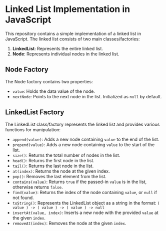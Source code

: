 # Linked List Implementation in JavaScript

This repository contains a simple implementation of a linked list in JavaScript. The linked list consists of two main classes/factories:

1. **LinkedList**: Represents the entire linked list.
2. **Node**: Represents individual nodes in the linked list.

## Node Factory

The Node factory contains two properties:

- `value`: Holds the data value of the node.
- `nextNode`: Points to the next node in the list. Initialized as `null` by default.

## LinkedList Factory

The LinkedList class/factory represents the linked list and provides various functions for manipulation:

- `append(value)`: Adds a new node containing `value` to the end of the list.
- `prepend(value)`: Adds a new node containing `value` to the start of the list.
- `size()`: Returns the total number of nodes in the list.
- `head()`: Returns the first node in the list.
- `tail()`: Returns the last node in the list.
- `at(index)`: Returns the node at the given index.
- `pop()`: Removes the last element from the list.
- `contains(value)`: Returns `true` if the passed-in `value` is in the list, otherwise returns `false`.
- `find(value)`: Returns the index of the node containing `value`, or `null` if not found.
- `toString()`: Represents the LinkedList object as a string in the format: `( value ) -> ( value ) -> ( value ) -> null`
- `insertAt(value, index)`: Inserts a new node with the provided `value` at the given `index`.
- `removeAt(index)`: Removes the node at the given `index`.